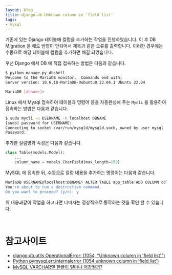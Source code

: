 ```yaml
---
layout: blog
title: django.db Unknown column in 'field list'
tags:
- mysql
---
```


기존에 있는 Django 테이블에 컬럼을 추가하는 작업을 진행하였습니다. 이 후 DB Migration 을 해도 반영이 안되어서 제목과 같은 오류를 출력합니다. 이러한 경우에는 수동으로 해당 테이블에 컬럼을 추가하면 해결 되었습니다.

우선 Django 에서 DB 에 직접 접속하는 방법은 다음과 같습니다.
```bash
$ python manage.py dbshell   
Welcome to the MariaDB monitor.  Commands end with;
Server version: 10.6.18-MariaDB-0ubuntu0.22.04.1 Ubuntu 22.04

MariaDB [dbname]>
```

Linux 에서 Mysql 접속하여 테이블과 명령어 등을 자동완성해 주는 `Mycli` 를 활용하여 접속하는 방법은 다음과 같습니다.
```bash
$ sudo mycli -u USERNAME -h localhost DBNAME
[sudo] password for USERNAME: 
Connecting to socket /var/run/mysqld/mysqld.sock, owned by user mysql
Password:
```

추가한 컬럼명과 속성은 다음과 같습니다.
```python
class Table(models.Model):
    ...
    column_name = models.CharField(max_length=150)
```

MySQL 에 접속한 뒤, 수동으로 컬럼 내용을 추가하는 명령어는 다음과 같습니다.
```bash
MariaDB USERNAME@localhost:DBNAME> ALTER TABLE app_table ADD COLUMN colum_name VARCHAR(150);
You're about to run a destructive command.
Do you want to proceed? (y/n): y
```

위 내용과같이 작업을 하고나면 나머지는 정상적으로 동작하는 것을 확인 할 수 있습니다.

<br/>

# 참고사이트
- [django.db.utils OperationalError: (1054, "Unknown column in 'field list'")](https://wenku.csdn.net/answer/adf60d33fa7b4d179bced4f1372fe65e)
- [Python pymysql.err.internalerror (1054 unknown column in 'field list')](https://passwd.tistory.com/entry/Python-pymysqlerrinternalerror-1054-unknown-column-in-field-list)
- [MySQL VARCHAR엔 한글이 얼마나 저장될까?](https://velog.io/@ssggyu/MySQL-VARCHAR%EC%97%94-%ED%95%9C%EA%B8%80%EC%9D%B4-%EC%96%BC%EB%A7%88%EB%82%98-%EC%A0%80%EC%9E%A5%EB%90%A0%EA%B9%8C)

